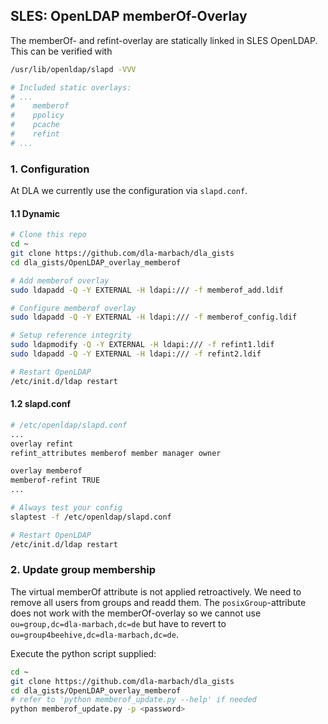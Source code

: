## SLES: OpenLDAP memberOf-Overlay

The memberOf- and refint-overlay are statically linked in SLES OpenLDAP. This can be verified with

```bash
/usr/lib/openldap/slapd -VVV

# Included static overlays:
# ...
#    memberof
#    ppolicy
#    pcache
#    refint
# ...
``` 

### 1. Configuration

At DLA we currently use the configuration via `slapd.conf`.

#### 1.1 Dynamic

```bash
# Clone this repo
cd ~
git clone https://github.com/dla-marbach/dla_gists
cd dla_gists/OpenLDAP_overlay_memberof

# Add memberof overlay
sudo ldapadd -Q -Y EXTERNAL -H ldapi:/// -f memberof_add.ldif

# Configure memberof overlay
sudo ldapadd -Q -Y EXTERNAL -H ldapi:/// -f memberof_config.ldif

# Setup reference integrity
sudo ldapmodify -Q -Y EXTERNAL -H ldapi:/// -f refint1.ldif
sudo ldapadd -Q -Y EXTERNAL -H ldapi:/// -f refint2.ldif

# Restart OpenLDAP
/etc/init.d/ldap restart
```

#### 1.2 slapd.conf

```bash
# /etc/openldap/slapd.conf
...
overlay refint
refint_attributes memberof member manager owner

overlay memberof
memberof-refint TRUE
...

# Always test your config
slaptest -f /etc/openldap/slapd.conf

# Restart OpenLDAP
/etc/init.d/ldap restart
```

### 2. Update group membership

The virtual memberOf attribute is not applied retroactively. We need to remove all users from groups and readd them. The `posixGroup`-attribute does not work with the memberOf-overlay so we cannot use `ou=group,dc=dla-marbach,dc=de` but have to revert to `ou=group4beehive,dc=dla-marbach,dc=de`.

Execute the python script supplied:

```bash
cd ~
git clone https://github.com/dla-marbach/dla_gists
cd dla_gists/OpenLDAP_overlay_memberof
# refer to 'python memberof_update.py --help' if needed
python memberof_update.py -p <password>
```